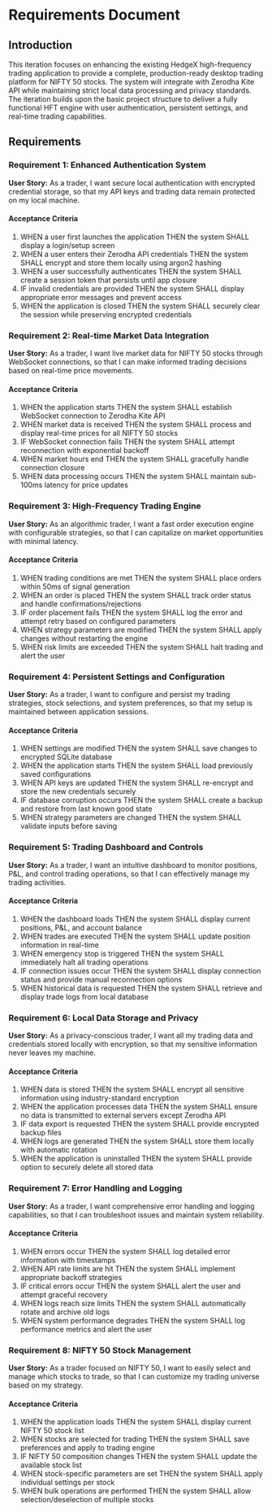 # Requirements Document

## Introduction

This iteration focuses on enhancing the existing HedgeX high-frequency trading application to provide a complete, production-ready desktop trading platform for NIFTY 50 stocks. The system will integrate with Zerodha Kite API while maintaining strict local data processing and privacy standards. The iteration builds upon the basic project structure to deliver a fully functional HFT engine with user authentication, persistent settings, and real-time trading capabilities.

## Requirements

### Requirement 1: Enhanced Authentication System

**User Story:** As a trader, I want secure local authentication with encrypted credential storage, so that my API keys and trading data remain protected on my local machine.

#### Acceptance Criteria

1. WHEN a user first launches the application THEN the system SHALL display a login/setup screen
2. WHEN a user enters their Zerodha API credentials THEN the system SHALL encrypt and store them locally using argon2 hashing
3. WHEN a user successfully authenticates THEN the system SHALL create a session token that persists until app closure
4. IF invalid credentials are provided THEN the system SHALL display appropriate error messages and prevent access
5. WHEN the application is closed THEN the system SHALL securely clear the session while preserving encrypted credentials

### Requirement 2: Real-time Market Data Integration

**User Story:** As a trader, I want live market data for NIFTY 50 stocks through WebSocket connections, so that I can make informed trading decisions based on real-time price movements.

#### Acceptance Criteria

1. WHEN the application starts THEN the system SHALL establish WebSocket connection to Zerodha Kite API
2. WHEN market data is received THEN the system SHALL process and display real-time prices for all NIFTY 50 stocks
3. IF WebSocket connection fails THEN the system SHALL attempt reconnection with exponential backoff
4. WHEN market hours end THEN the system SHALL gracefully handle connection closure
5. WHEN data processing occurs THEN the system SHALL maintain sub-100ms latency for price updates

### Requirement 3: High-Frequency Trading Engine

**User Story:** As an algorithmic trader, I want a fast order execution engine with configurable strategies, so that I can capitalize on market opportunities with minimal latency.

#### Acceptance Criteria

1. WHEN trading conditions are met THEN the system SHALL place orders within 50ms of signal generation
2. WHEN an order is placed THEN the system SHALL track order status and handle confirmations/rejections
3. IF order placement fails THEN the system SHALL log the error and attempt retry based on configured parameters
4. WHEN strategy parameters are modified THEN the system SHALL apply changes without restarting the engine
5. WHEN risk limits are exceeded THEN the system SHALL halt trading and alert the user

### Requirement 4: Persistent Settings and Configuration

**User Story:** As a trader, I want to configure and persist my trading strategies, stock selections, and system preferences, so that my setup is maintained between application sessions.

#### Acceptance Criteria

1. WHEN settings are modified THEN the system SHALL save changes to encrypted SQLite database
2. WHEN the application starts THEN the system SHALL load previously saved configurations
3. WHEN API keys are updated THEN the system SHALL re-encrypt and store the new credentials securely
4. IF database corruption occurs THEN the system SHALL create a backup and restore from last known good state
5. WHEN strategy parameters are changed THEN the system SHALL validate inputs before saving

### Requirement 5: Trading Dashboard and Controls

**User Story:** As a trader, I want an intuitive dashboard to monitor positions, P&L, and control trading operations, so that I can effectively manage my trading activities.

#### Acceptance Criteria

1. WHEN the dashboard loads THEN the system SHALL display current positions, P&L, and account balance
2. WHEN trades are executed THEN the system SHALL update position information in real-time
3. WHEN emergency stop is triggered THEN the system SHALL immediately halt all trading operations
4. IF connection issues occur THEN the system SHALL display connection status and provide manual reconnection options
5. WHEN historical data is requested THEN the system SHALL retrieve and display trade logs from local database

### Requirement 6: Local Data Storage and Privacy

**User Story:** As a privacy-conscious trader, I want all my trading data and credentials stored locally with encryption, so that my sensitive information never leaves my machine.

#### Acceptance Criteria

1. WHEN data is stored THEN the system SHALL encrypt all sensitive information using industry-standard encryption
2. WHEN the application processes data THEN the system SHALL ensure no data is transmitted to external servers except Zerodha API
3. IF data export is requested THEN the system SHALL provide encrypted backup files
4. WHEN logs are generated THEN the system SHALL store them locally with automatic rotation
5. WHEN the application is uninstalled THEN the system SHALL provide option to securely delete all stored data

### Requirement 7: Error Handling and Logging

**User Story:** As a trader, I want comprehensive error handling and logging capabilities, so that I can troubleshoot issues and maintain system reliability.

#### Acceptance Criteria

1. WHEN errors occur THEN the system SHALL log detailed error information with timestamps
2. WHEN API rate limits are hit THEN the system SHALL implement appropriate backoff strategies
3. IF critical errors occur THEN the system SHALL alert the user and attempt graceful recovery
4. WHEN logs reach size limits THEN the system SHALL automatically rotate and archive old logs
5. WHEN system performance degrades THEN the system SHALL log performance metrics and alert the user

### Requirement 8: NIFTY 50 Stock Management

**User Story:** As a trader focused on NIFTY 50, I want to easily select and manage which stocks to trade, so that I can customize my trading universe based on my strategy.

#### Acceptance Criteria

1. WHEN the application loads THEN the system SHALL display current NIFTY 50 stock list
2. WHEN stocks are selected for trading THEN the system SHALL save preferences and apply to trading engine
3. IF NIFTY 50 composition changes THEN the system SHALL update the available stock list
4. WHEN stock-specific parameters are set THEN the system SHALL apply individual settings per stock
5. WHEN bulk operations are performed THEN the system SHALL allow selection/deselection of multiple stocks
